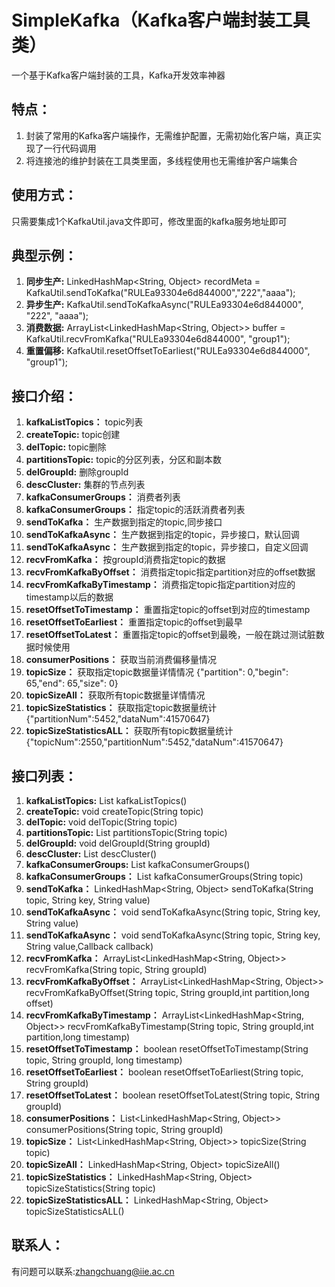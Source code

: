 # SimpleKafka（Kafka客户端封装工具类）
一个基于Kafka客户端封装的工具，Kafka开发效率神器

## 特点：
1. 封装了常用的Kafka客户端操作，无需维护配置，无需初始化客户端，真正实现了一行代码调用
2. 将连接池的维护封装在工具类里面，多线程使用也无需维护客户端集合

## 使用方式：
只需要集成1个KafkaUtil.java文件即可，修改里面的kafka服务地址即可

## 典型示例：
1. **同步生产:** LinkedHashMap<String, Object> recordMeta = KafkaUtil.sendToKafka("RULEa93304e6d844000","222","aaaa");
2. **异步生产:** KafkaUtil.sendToKafkaAsync("RULEa93304e6d844000", "222", "aaaa");
3. **消费数据:** ArrayList<LinkedHashMap<String, Object>> buffer = KafkaUtil.recvFromKafka("RULEa93304e6d844000", "group1");
4. **重置偏移:** KafkaUtil.resetOffsetToEarliest("RULEa93304e6d844000", "group1");


## 接口介绍：
1. **kafkaListTopics：** topic列表
2. **createTopic:** topic创建
3. **delTopic:** topic删除
4. **partitionsTopic:** topic的分区列表，分区和副本数
5. **delGroupId:** 删除groupId
6. **descCluster:** 集群的节点列表
7. **kafkaConsumerGroups：** 消费者列表
8. **kafkaConsumerGroups：** 指定topic的活跃消费者列表
9. **sendToKafka：** 生产数据到指定的topic,同步接口
10. **sendToKafkaAsync：** 生产数据到指定的topic，异步接口，默认回调
11. **sendToKafkaAsync：** 生产数据到指定的topic，异步接口，自定义回调
12. **recvFromKafka：** 按groupId消费指定topic的数据
13. **recvFromKafkaByOffset：** 消费指定topic指定partition对应的offset数据
14. **recvFromKafkaByTimestamp：** 消费指定topic指定partition对应的timestamp以后的数据
15. **resetOffsetToTimestamp：** 重置指定topic的offset到对应的timestamp
16. **resetOffsetToEarliest：** 重置指定topic的offset到最早
17. **resetOffsetToLatest：** 重置指定topic的offset到最晚，一般在跳过测试脏数据时候使用
18. **consumerPositions：** 获取当前消费偏移量情况
19. **topicSize：** 获取指定topic数据量详情情况 {"partition": 0,"begin": 65,"end": 65,"size": 0}
20. **topicSizeAll：** 获取所有topic数据量详情情况
21. **topicSizeStatistics：** 获取指定topic数据量统计{"partitionNum":5452,"dataNum":41570647}
22. **topicSizeStatisticsALL：** 获取所有topic数据量统计{"topicNum":2550,"partitionNum":5452,"dataNum":41570647}

## 接口列表：
1. **kafkaListTopics:** List<String> kafkaListTopics()
2. **createTopic:** void createTopic(String topic)
3. **delTopic:** void delTopic(String topic)
4. **partitionsTopic:** List<String> partitionsTopic(String topic)
5. **delGroupId:** void delGroupId(String groupId)
6. **descCluster:** List<String> descCluster()
7. **kafkaConsumerGroups:** List<String> kafkaConsumerGroups()
8. **kafkaConsumerGroups：** List<String> kafkaConsumerGroups(String topic)
9. **sendToKafka：** LinkedHashMap<String, Object> sendToKafka(String topic, String key, String value)
10. **sendToKafkaAsync：** void sendToKafkaAsync(String topic, String key, String value)
11. **sendToKafkaAsync：** void sendToKafkaAsync(String topic, String key, String value,Callback callback)
12. **recvFromKafka：** ArrayList<LinkedHashMap<String, Object>> recvFromKafka(String topic, String groupId)
13. **recvFromKafkaByOffset：** ArrayList<LinkedHashMap<String, Object>> recvFromKafkaByOffset(String topic, String groupId,int partition,long offset)
14. **recvFromKafkaByTimestamp：** ArrayList<LinkedHashMap<String, Object>> recvFromKafkaByTimestamp(String topic, String groupId,int partition,long timestamp)
15. **resetOffsetToTimestamp：** boolean resetOffsetToTimestamp(String topic, String groupId, long timestamp)
16. **resetOffsetToEarliest：** boolean resetOffsetToEarliest(String topic, String groupId)
17. **resetOffsetToLatest：** boolean resetOffsetToLatest(String topic, String groupId)
18. **consumerPositions：** List<LinkedHashMap<String, Object>> consumerPositions(String topic, String groupId)
19. **topicSize：** List<LinkedHashMap<String, Object>> topicSize(String topic)
20. **topicSizeAll：** LinkedHashMap<String, Object> topicSizeAll()
21. **topicSizeStatistics：** LinkedHashMap<String, Object> topicSizeStatistics(String topic)
22. **topicSizeStatisticsALL：** LinkedHashMap<String, Object> topicSizeStatisticsALL()

## 联系人：
有问题可以联系:zhangchuang@iie.ac.cn
